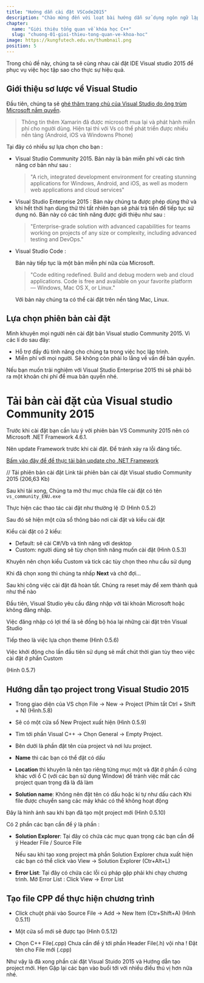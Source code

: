 ```yaml
---
title: "Hướng dẫn cài đặt VSCode2015"
description: "Chào mừng đến với loạt bài hướng dẫn sử dụng ngôn ngữ lập trình C++! Loạt bài hướng dẫn này được thiết kế cho những người chưa hoặc biết một ít lập trình."
chapter:
  name: "Giới thiệu tổng quan về khóa học C++"
  slug: "chuong-01-gioi-thieu-tong-quan-ve-khoa-hoc"
image: https://kungfutech.edu.vn/thumbnail.png
position: 5
---
```


Trong chủ đề này, chúng ta sẽ cùng nhau cài đặt IDE Visual studio 2015
để phục vụ việc học tập sao cho thực sự hiệu quả.

## Giới thiệu sơ lược về Visual Studio

Đầu tiên, chúng ta sẽ
[ghé thăm trang chủ của Visual Studio do ông trùm Microsoft nắm quyền](https://www.visualstudio.com/en-us/downloads/download-visual-studio-vs.aspx).

> Thông tin thêm Xamarin đã được microsoft mua lại và phát hành miễn phí
> cho người dùng. Hiện tại thì với Vs có thể phát triển được nhiều nền tảng
> (Android, iOS và Windowns Phone)

Tại đây có nhiều sự lựa chọn cho bạn :

- Visual Studio Community 2015.
  Bản này là bản miễn phí với các tính năng cơ bản như sau :

  > "A rich, integrated development environment for creating
  > stunning applications for Windows, Android, and iOS, as well as modern
  > web applications and cloud services"

- Visual Studio Enterprise 2015 :
  Bản này chúng ta được phép dùng thử và khi hết thời hạn dùng thử
  thì tất nhiên bạn sẽ phải trả tiền để tiếp tục sử dụng nó.
  Bản này có các tính năng được giới thiệu như sau :

  > "Enterprise-grade solution with advanced capabilities for teams
  > working on projects of any size or complexity, including
  > advanced testing and DevOps."

- Visual Studio Code :

  Bản này tiếp tục là một bản miễn phí nữa của Microsoft.

  > "Code editing redefined. Build and debug modern web and
  > cloud applications. Code is free and available on
  > your favorite platform — Windows, Mac OS X, or Linux."

  Với bản này chúng ta có thể cài đặt trên nền tảng Mac, Linux.

## Lựa chọn phiên bản cài đặt

Mình khuyên mọi người nên cài đặt bản Visual studio Community 2015. Vì các lí do
sau đây:

- Hỗ trợ đầy đủ tính năng cho chúng ta trong việc học lập trình.
- Miễn phí với mọi người. Sẽ không còn phải lo lắng về vấn đề bản quyền.

Nếu bạn muốn trải nghiệm với Visual Studio Enterprise 2015 thì sẽ phải bỏ ra
một khoản chi phí để mua bản quyền nhé.

# Tải bản cài đặt của Visual studio Community 2015

Trước khi cài đặt bạn cần lưu ý với phiên bản VS Community 2015
nên có Microsoft .NET Framework 4.6.1.

Nên update Framework trước khi cài đặt. Để tránh xảy ra lỗi đáng tiếc.

[Bấm vào đây để để thực tải bản update cho .NET Framework](https://www.microsoft.com/en-us/download/details.aspx?id=48130)

// Tải phiên bản cài đặt
Link tải phiên bản cài đặt Visual studio Community 2015 (206,63 Kb)

Sau khi tải xong, Chúng ta mở thư mục chứa file cài đặt có tên
`vs_community_ENU.exe`

Thực hiện các thao tác cài đặt như thường lệ :D
(Hình 0.5.2)

Sau đó sẽ hiện một cửa sổ thông báo nơi cài đặt và kiểu cài đặt

Kiểu cài đặt có 2 kiểu:

- Default: sẽ cài C#/Vb và tính năng với desktop
- Custom: người dùng sẽ tùy chọn tính năng muốn cài đặt (Hình 0.5.3)

Khuyên nên chọn kiểu Custom và tick các tùy chọn theo nhu cầu sử dụng

Khi đã chọn xong thì chúng ta nhấp **Next** và chờ đợi...

Sau khi công việc cài đặt đã hoàn tất.
Chúng ra reset máy để xem thành quả như thế nào

Đầu tiên, Visual Studio yêu cầu đăng nhập với tài khoản Microsoft
hoặc không đăng nhập.

Việc đăng nhập có lợi thế là sẽ đồng bộ hóa lại những cài đặt trên Visual Studio

Tiếp theo là việc lựa chọn theme (Hình 0.5.6)

Việc khởi động cho lần đầu tiên sử dụng sẽ mất chút thời gian tùy theo
việc cài đặt ở phần Custom

(Hinh 0.5.7)

## Hướng dẫn tạo project trong Visual Studio 2015

- Trong giao diện của VS chọn File -> New -> Project
  (Phím tắt Ctrl + Shift + N) (Hình.5.8)

- Sẽ có một cửa sổ New Project xuất hiện (Hình 0.5.9)

- Tìm tới phần Visual C++ -> Chọn General -> Empty Project.
- Bên dưới là phần đặt tên của project và nơi lưu project.
- **Name** thì các bạn có thể đặt có dấu

- **Location** thì khuyên là nên tạo riêng từng mục một
  và đặt ở phần ổ cứng khác với ổ C (với các bạn sử dụng Window)
  để tránh việc mất các project quan trọng đã là đã làm

- **Solution name**: Không nên đặt tên có dấu hoặc kí tự như dấu cách
  Khi file được chuyển sang các máy khác có thể không hoạt động

Đây là hình ảnh sau khi bạn đã tạo một project mới (Hình 0.5.10)

Có 2 phần các bạn cần để ý là phần :

- **Solution Explorer**:
  Tại đây có chứa các mục quan trọng các bạn cần để ý
  Header File / Source File

  Nếu sau khi tạo xong project mà phần Solution Explorer
  chưa xuất hiện các bạn có thể click vào
  View -> Solution Explorer (Ctr+Alt+L)

- **Error List**:
  Tại đây có chứa các lỗi cú pháp gặp phải khi chạy chương trình.
  Mở Error List : Click View -> Error List

## Tạo file CPP để thực hiện chương trình

- Click chuột phải vào Source File -> Add -> New Item
  (Ctr+Shift+A) (Hình 0.5.11)

- Một cửa sổ mới sẽ được tạo (Hình 0.5.12)

- Chọn C++ File(.cpp) Chưa cần để ý tới phần Header File(.h) vội nha !
  Đặt tên cho File mới (.cpp)

Như vậy là đã xong phần cài đặt Visual Stuido 2015 và Hướng dẫn tạo project mới.
Hẹn Gặp lại các bạn vào buổi tới với nhiều điều thú vị hơn nữa nhé.
